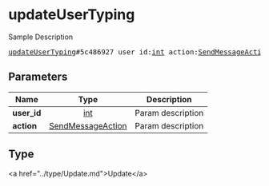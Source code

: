 # updateUserTyping

Sample Description

<pre>
<a href="../constructor/updateUserTyping.md">updateUserTyping</a>#5c486927 user_id:<a href="../type/int.md">int</a> action:<a href="../type/SendMessageAction.md">SendMessageAction</a> = <a href="../type/Update.md">Update</a>;
</pre>

## Parameters

| Name | Type | Description |
|------|:----:|-------------|
| **user_id** | <a href="../type/int.md">int</a> | Param description |
| **action** | <a href="../type/SendMessageAction.md">SendMessageAction</a> | Param description |

## Type

&lt;a href=&#34;../type/Update.md&#34;&gt;Update&lt;/a&gt;
